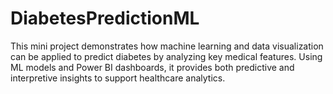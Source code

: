 # DiabetesPredictionML
This mini project demonstrates how machine learning and data visualization can be applied to predict diabetes by analyzing key medical features. Using ML models and Power BI dashboards, it provides both predictive and interpretive insights to support healthcare analytics.
